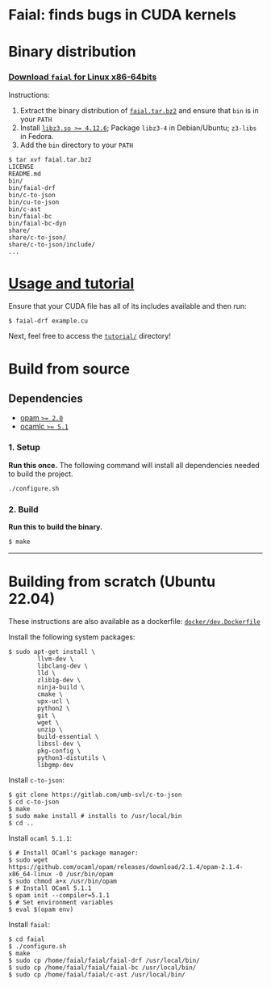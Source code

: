 # Faial: finds bugs in CUDA kernels

# Binary distribution

### [Download `faial` for Linux x86-64bits](https://gitlab.com/umb-svl/faial/-/jobs/artifacts/main/raw/bundle/faial.tar.bz2?job=bundle&inline=false)

<!--
### [Download `faial` for Windows x86-64bits](https://ci.appveyor.com/api/projects/cogumbreiro/faial/artifacts/faial-win64.zip)
-->

Instructions:
1. Extract the binary distribution of [`faial.tar.bz2`](https://gitlab.com/umb-svl/faial/-/jobs/artifacts/master/raw/bundle/faial.tar.bz2?job=bundle) and ensure that `bin` is in your `PATH`
2. Install [`libz3.so >= 4.12.6`](https://github.com/Z3Prover/z3/releases/download/z3-4.12.6/z3-4.12.6-x64-glibc-2.31.zip); Package `libz3-4` in Debian/Ubuntu; `z3-libs` in Fedora.
3. Add the `bin` directory to your `PATH`
```
$ tar xvf faial.tar.bz2 
LICENSE
README.md
bin/
bin/faial-drf
bin/c-to-json
bin/cu-to-json
bin/c-ast
bin/faial-bc
bin/faial-bc-dyn
share/
share/c-to-json/
share/c-to-json/include/
...
```


# [Usage and tutorial](tutorial/README.md)

Ensure that your CUDA file has all of its includes available and then run:

```bash
$ faial-drf example.cu
```

Next, feel free to access the [`tutorial/`](tutorial/) directory!

# Build from source

## Dependencies

* [opam `>= 2.0`](https://opam.ocaml.org/)
* [ocamlc `>= 5.1`](https://ocaml.org/)

### 1. Setup

**Run this once.** The following command will install all dependencies needed to build the project.

```bash
./configure.sh
```

### 2. Build

**Run this to build the binary.**

```bash
$ make
```

---

# Building from scratch (Ubuntu 22.04)

These instructions are also available as a dockerfile: [`docker/dev.Dockerfile`](docker/dev.Dockerfile)

Install the following system packages:
```
$ sudo apt-get install \
        llvm-dev \
        libclang-dev \
        lld \
        zlib1g-dev \
        ninja-build \
        cmake \
        upx-ucl \
        python2 \
        git \
        wget \
        unzip \
        build-essential \
        libssl-dev \
        pkg-config \
        python3-distutils \
        libgmp-dev
```

Install `c-to-json`:
```
$ git clone https://gitlab.com/umb-svl/c-to-json
$ cd c-to-json
$ make
$ sudo make install # installs to /usr/local/bin
$ cd ..
```

Install `ocaml 5.1.1`:
```
$ # Install OCaml's package manager:
$ sudo wget https://github.com/ocaml/opam/releases/download/2.1.4/opam-2.1.4-x86_64-linux -O /usr/bin/opam
$ sudo chmod a+x /usr/bin/opam
$ # Install OCaml 5.1.1
$ opam init --compiler=5.1.1
$ # Set environment variables
$ eval $(opam env)
```

Install `faial`:
```
$ cd faial
$ ./configure.sh
$ make
$ sudo cp /home/faial/faial/faial-drf /usr/local/bin/
$ sudo cp /home/faial/faial/faial-bc /usr/local/bin/
$ sudo cp /home/faial/faial/c-ast /usr/local/bin/
```
